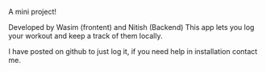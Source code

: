 A mini project!

Developed by Wasim (frontent) and Nitish (Backend)
This app lets you log your workout and keep a track of them locally. 

I have posted on github to just log it, if you need help in installation contact me.
